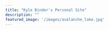 ```yaml
---
title: "Kyle Binder's Personal Site"
description: ""
featured_image: '/images/avalanche_lake.jpg'
---
```


